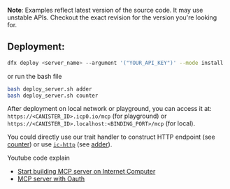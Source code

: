**Note**: Examples reflect latest version of the source code. It may use unstable APIs. Checkout the exact revision for the version you're looking for. 

## Deployment:

```bash
dfx deploy <server_name> --argument '("YOUR_API_KEY")' --mode install
```

or run the bash file

```bash
bash deploy_server.sh adder
bash deploy_server.sh counter
```

After deployment on local network or playground, you can access it at: `https://<CANISTER_ID>.icp0.io/mcp` (for playground) or `https://<CANISTER_ID>.localhost:<BINDING_PORT>/mcp` (for local).

You could directly use our trait handler to construct HTTP endpoint (see [counter](./counter/)) or use [`ic-http`](https://github.com/ByteSmithLabs/ic-http) (see [adder](./adder/)).

Youtube code explain
- [Start building MCP server on Internet Computer](https://youtu.be/vFD2eKgNO0A)
- [MCP server with Oauth](https://youtu.be/YWJ99deCowQ)